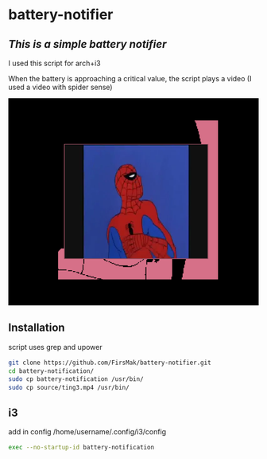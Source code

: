 # battery-notifier
## _This is a simple battery notifier_

I used this script for arch+i3

When the battery is approaching a critical value, the script plays a video (I used a video with spider sense)

![alt text](https://github.com/FirsMak/battery-notification/blob/main/screen.png?raw=true)

## Installation
script uses grep and upower
```sh
git clone https://github.com/FirsMak/battery-notifier.git
cd battery-notification/
sudo cp battery-notification /usr/bin/
sudo cp source/ting3.mp4 /usr/bin/
```

## i3
add in config /home/username/.config/i3/config
```sh
exec --no-startup-id battery-notification
```
